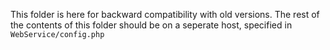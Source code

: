 This folder is here for backward compatibility with old versions.
The rest of the contents of this folder should be on a seperate host, specified in `WebService/config.php`